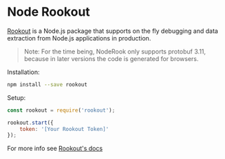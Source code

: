 # Node Rookout

[Rookout](https://rookout.com) is a Node.js package that supports
on the fly debugging and data extraction from Node.js applications
in production.

> Note: For the time being, NodeRook only supports protobuf 3.11, because in later versions the code is generated for browsers.

Installation:
```bash
npm install --save rookout
```

Setup:
```javascript
const rookout = require('rookout');

rookout.start({
    token: '[Your Rookout Token]'
});
```

For more info see [Rookout's docs](https://docs.rookout.com/docs/node-setup/)
